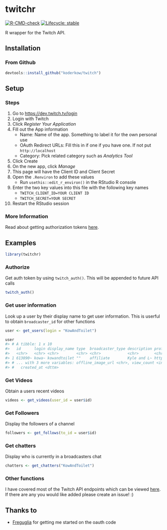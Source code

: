 
<!-- README.md is generated from README.Rmd. Please edit that file -->

# twitchr

<!-- badges: start -->

[![R-CMD-check](https://github.com/KoderKow/twitchr/workflows/R-CMD-check/badge.svg)](https://github.com/KoderKow/twitchr/actions)
[![Lifecycle:
stable](https://img.shields.io/badge/lifecycle-stable-brightgreen.svg)](https://lifecycle.r-lib.org/articles/stages.html#stable)
<!-- badges: end -->

R wrapper for the Twitch API.

## Installation

### From Github

``` r
devtools::install_github("koderkow/twitch")
```

## Setup

### Steps

1.  Go to <https://dev.twitch.tv/login>
2.  Login with Twitch
3.  Click *Register Your Application*
4.  Fill out the App information
    -   Name: Name of the app. Something to label it for the own
        personal use
    -   OAuth Redirect URLs: Fill this in if one if you have one. If not
        put `http://localhost`
    -   Category: Pick related category such as *Analytics Tool*
5.  Click Create
6.  On the new app, click *Manage*
7.  This page will have the Client ID and Client Secret
8.  Open the `.Renviron` to add these values
    -   Run `usethis::edit_r_environ()` in the RStudio R console
9.  Enter the two key values into this file with the following key names
    -   `TWITCH_CLIENT_ID=YOUR CLIENT ID`
    -   `TWITCH_SECRET=YOUR SECRET`
10. Restart the RStudio session

### More Information

Read about getting authorization tokens
[here](https://dev.twitch.tv/docs/authentication/).

## Examples

``` r
library(twitchr)
```

### Authorize

Get auth token by using `twitch_auth()`. This will be appended to future
API calls

``` r
twitch_auth()
```

### Get user information

Look up a user by their display name to get user information. This is
userful to obtain `broadcaster_id` for other functions

``` r
user <- get_users(login = "KowAndToilet")

user
#> # A tibble: 1 x 10
#>   id      login display_name type  broadcaster_type description profile_image_u~
#>   <chr>   <chr> <chr>        <chr> <chr>            <chr>       <chr>           
#> 1 613890~ kowa~ kowandtoilet ""    affiliate        Kyle and L~ https://static-~
#> # ... with 3 more variables: offline_image_url <chr>, view_count <int>,
#> #   created_at <dttm>
```

### Get Videos

Obtain a users recent videos

``` r
videos <- get_videos(user_id = user$id)
```

### Get Followers

Display the followers of a channel

``` r
followers <- get_follows(to_id = user$id)
```

### Get chatters

Display who is currently in a broadcasters chat

``` r
chatters <- get_chatters("KowAndToilet")
```

### Other functions

I have covered most of the Twitch API endpoints which can be viewed
[here](https://koderkow.github.io/twitchr/reference/index.html). If
there are any you would like added please create an issue! :)

## Thanks to

-   [Freguglia](https://github.com/Freguglia/rTwitchAPI/) for getting me
    started on the oauth code
